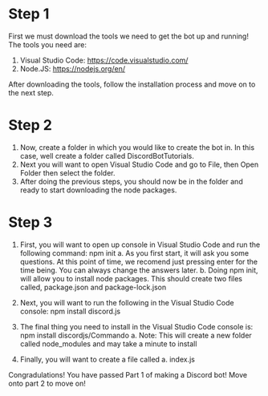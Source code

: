 # Step 1

First we must download the tools we need to get the bot up and running! The tools you need are:  
  
1. Visual Studio Code: https://code.visualstudio.com/
2. Node.JS: https://nodejs.org/en/

After downloading the tools, follow the installation process and move on to the next step.

# Step 2

1. Now, create a folder in which you would like to create the bot in. In this case, well create a folder called DiscordBotTutorials.
2. Next you will want to open Visual Studio Code and go to File, then Open Folder then select the folder.
3. After doing the previous steps, you should now be in the folder and ready to start downloading the node packages.

# Step 3

1. First, you will want to open up console in Visual Studio Code and run the following command: npm init
    a. As you first start, it will ask you some questions. At this point of time, we recomend just pressing enter for the time being. You can always change the answers later.
    b. Doing npm init, will allow you to install node packages. This should create two files called, package.json and package-lock.json

2. Next, you will want to run the following in the Visual Studio Code console: npm install discord.js

3. The final thing you need to install in the Visual Studio Code console is: npm install discordjs/Commando
    a. Note: This will create a new folder called node_modules and may take a minute to install

4. Finally, you will want to create a file called
    a. index.js

Congradulations! You have passed Part 1 of making a Discord bot! Move onto part 2 to move on!
